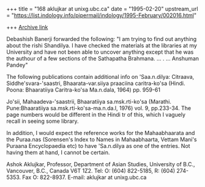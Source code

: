 +++
title = "168 aklujkar at unixg.ubc.ca"
date = "1995-02-20"
upstream_url = "https://list.indology.info/pipermail/indology/1995-February/002016.html"

+++
[Archive link](https://list.indology.info/pipermail/indology/1995-February/002016.html)

Debashish Banerji forwarded the following: "I am trying to find out
anything about the rishi Shandilya. I have checked the materials at the
libraries at my University and have not been 
able to uncover anything except that he was the authour of a few sections
of the Sathapatha Brahmana. ...  <apandey at u.washington.edu>. ... Anshuman
Pandey"

The following publications contain  additional info on 'Saa.n.dilya:
Citraava, Siddhe'svara-'saastri, Bhaarata-var.siiya praaciina caritra-ko'sa
(Hindi. Poona: Bhaaratiiya Caritra-ko'sa Ma.n.dala, 1964) pp. 959-61

Jo'sii, Mahaadeva-'saastrii, Bhaaratiiya sa.msk.rti-ko'sa (Marathi.
Pune:Bhaaratiiya sa.msk.rti-ko'sa-ma.n.da.l, 1976) vol. 9, pp.233-34.   The
page numbers would be different in the Hindi tr of this, which I vaguely
recall in seeing some library.  

In addition, I would expect the reference works for the Mahaabhaarata and
the Puraa.nas (Sorensen's Index to Names in Mahaabhaarta, Vettam Mani's
Puraana Encyclopaedia etc) to have 'Sa.n.dilya as one of the entries. Not
having them at hand, I cannot be certain. 

Ashok Aklujkar, Professor, Department of Asian Studies, University of B.C.,
Vancouver, B.C., Canada V6T 1Z2. Tel: O: (604) 822-5185, R: (604) 274-5353.
 Fax O:
822-8937. E-mail: aklujkar at unixg.ubc.ca






